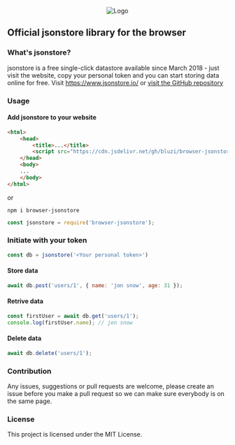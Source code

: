 <p align="center">
<img src="https://i.ibb.co/CMzxD5f/logo.png" alt="Logo" />
</p>

## Official jsonstore library for the browser

### What's jsonstore?
jsonstore is a free single-click datastore available since March 2018 - just visit the website, copy your personal token and you can start storing data online for free.
Visit https://www.jsonstore.io/ or [visit the GitHub repository](https://github.com/bluzi/jsonstore)

### Usage
#### Add jsonstore to your website
```html
<html>
    <head>
        <title>...</title>
        <script src="https://cdn.jsdelivr.net/gh/bluzi/browser-jsonstore/dist/bundle.min.js"></script>
    </head>
    <body>
    ...
    </body>
</html>
```

or

```
npm i browser-jsonstore
```
```js
const jsonstore = require('browser-jsonstore');
```

### Initiate with your token
```js
const db = jsonstore('<Your personal token>')
```

#### Store data
```js
await db.post('users/1', { name: 'jon snow', age: 31 });
```

#### Retrive data
```js
const firstUser = await db.get('users/1');
console.log(firstUser.name); // jon snow
```

#### Delete data
```js
await db.delete('users/1');
```

### Contribution
Any issues, suggestions or pull requests are welcome, please create an issue before you make a pull request so we can make sure everybody is on the same page.

### License
This project is licensed under the MIT License.
